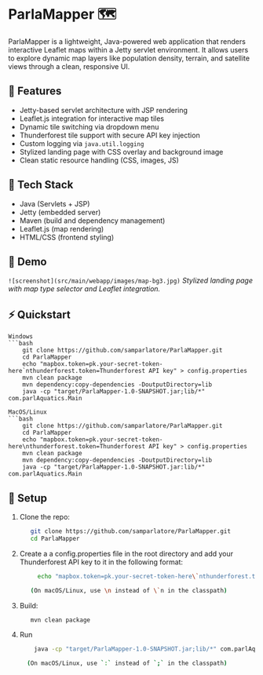 # ParlaMapper 🗺️

ParlaMapper is a lightweight, Java-powered web application that renders interactive Leaflet maps within a Jetty servlet environment. It allows users to explore dynamic map layers like population density, terrain, and satellite views through a clean, responsive UI.

## 🚀 Features

- Jetty-based servlet architecture with JSP rendering
- Leaflet.js integration for interactive map tiles
- Dynamic tile switching via dropdown menu
- Thunderforest tile support with secure API key injection
- Custom logging via `java.util.logging`
- Stylized landing page with CSS overlay and background image
- Clean static resource handling (CSS, images, JS)

## 🧰 Tech Stack

- Java (Servlets + JSP)
- Jetty (embedded server)
- Maven (build and dependency management)
- Leaflet.js (map rendering)
- HTML/CSS (frontend styling)

## 📸 Demo

`![screenshot](src/main/webapp/images/map-bg3.jpg)`
_Stylized landing page with map type selector and Leaflet integration._

## ⚡ Quickstart

    Windows
    ```bash
        git clone https://github.com/samparlatore/ParlaMapper.git
        cd ParlaMapper
        echo "mapbox.token=pk.your-secret-token-here`nthunderforest.token=Thunderforest API key" > config.properties
        mvn clean package
        mvn dependency:copy-dependencies -DoutputDirectory=lib
        java -cp "target/ParlaMapper-1.0-SNAPSHOT.jar;lib/*" com.parlAquatics.Main

    MacOS/Linux
    ```bash
        git clone https://github.com/samparlatore/ParlaMapper.git
        cd ParlaMapper
        echo "mapbox.token=pk.your-secret-token-here\nthunderforest.token=Thunderforest API key" > config.properties
        mvn clean package
        mvn dependency:copy-dependencies -DoutputDirectory=lib
        java -cp "target/ParlaMapper-1.0-SNAPSHOT.jar:lib/*" com.parlAquatics.Main


## 🔧 Setup

1. Clone the repo:
   ```bash
      git clone https://github.com/samparlatore/ParlaMapper.git
      cd ParlaMapper

2. Create a a config.properties file in the root directory and add your Thunderforest API key to it in the following format:
   ```bash
        echo "mapbox.token=pk.your-secret-token-here\`nthunderforest.token=Thunderforest API key" > config.properties

      (On macOS/Linux, use \n instead of \`n in the classpath)

3. Build:
     ```bash
        mvn clean package
4. Run
    ```bash
        java -cp "target/ParlaMapper-1.0-SNAPSHOT.jar;lib/*" com.parlAquatics.Main

      (On macOS/Linux, use `:` instead of `;` in the classpath)


